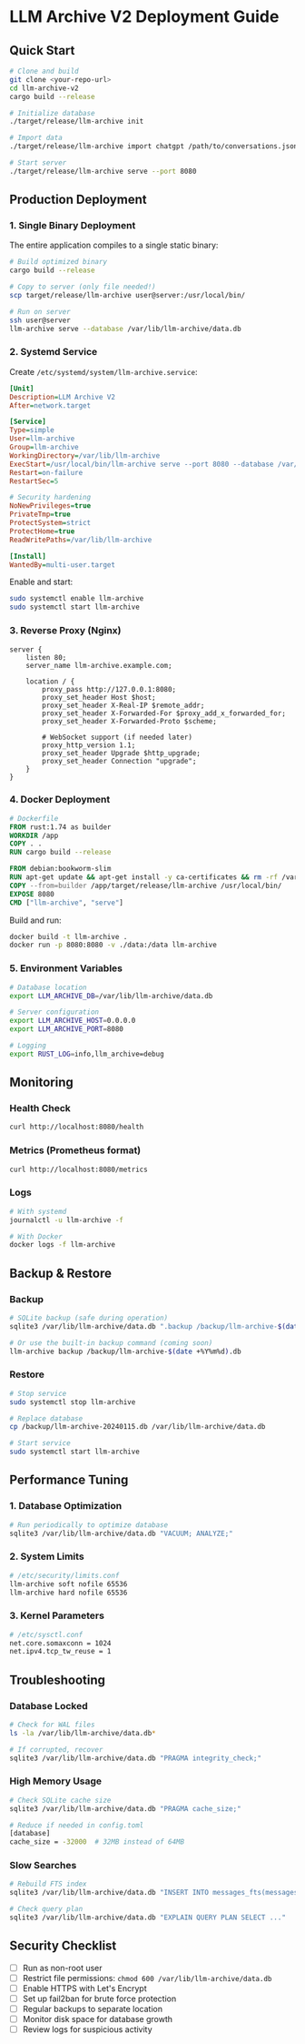 # LLM Archive V2 Deployment Guide

## Quick Start

```bash
# Clone and build
git clone <your-repo-url>
cd llm-archive-v2
cargo build --release

# Initialize database
./target/release/llm-archive init

# Import data
./target/release/llm-archive import chatgpt /path/to/conversations.json

# Start server
./target/release/llm-archive serve --port 8080
```

## Production Deployment

### 1. Single Binary Deployment

The entire application compiles to a single static binary:

```bash
# Build optimized binary
cargo build --release

# Copy to server (only file needed!)
scp target/release/llm-archive user@server:/usr/local/bin/

# Run on server
ssh user@server
llm-archive serve --database /var/lib/llm-archive/data.db
```

### 2. Systemd Service

Create `/etc/systemd/system/llm-archive.service`:

```ini
[Unit]
Description=LLM Archive V2
After=network.target

[Service]
Type=simple
User=llm-archive
Group=llm-archive
WorkingDirectory=/var/lib/llm-archive
ExecStart=/usr/local/bin/llm-archive serve --port 8080 --database /var/lib/llm-archive/data.db
Restart=on-failure
RestartSec=5

# Security hardening
NoNewPrivileges=true
PrivateTmp=true
ProtectSystem=strict
ProtectHome=true
ReadWritePaths=/var/lib/llm-archive

[Install]
WantedBy=multi-user.target
```

Enable and start:
```bash
sudo systemctl enable llm-archive
sudo systemctl start llm-archive
```

### 3. Reverse Proxy (Nginx)

```nginx
server {
    listen 80;
    server_name llm-archive.example.com;
    
    location / {
        proxy_pass http://127.0.0.1:8080;
        proxy_set_header Host $host;
        proxy_set_header X-Real-IP $remote_addr;
        proxy_set_header X-Forwarded-For $proxy_add_x_forwarded_for;
        proxy_set_header X-Forwarded-Proto $scheme;
        
        # WebSocket support (if needed later)
        proxy_http_version 1.1;
        proxy_set_header Upgrade $http_upgrade;
        proxy_set_header Connection "upgrade";
    }
}
```

### 4. Docker Deployment

```dockerfile
# Dockerfile
FROM rust:1.74 as builder
WORKDIR /app
COPY . .
RUN cargo build --release

FROM debian:bookworm-slim
RUN apt-get update && apt-get install -y ca-certificates && rm -rf /var/lib/apt/lists/*
COPY --from=builder /app/target/release/llm-archive /usr/local/bin/
EXPOSE 8080
CMD ["llm-archive", "serve"]
```

Build and run:
```bash
docker build -t llm-archive .
docker run -p 8080:8080 -v ./data:/data llm-archive
```

### 5. Environment Variables

```bash
# Database location
export LLM_ARCHIVE_DB=/var/lib/llm-archive/data.db

# Server configuration
export LLM_ARCHIVE_HOST=0.0.0.0
export LLM_ARCHIVE_PORT=8080

# Logging
export RUST_LOG=info,llm_archive=debug
```

## Monitoring

### Health Check
```bash
curl http://localhost:8080/health
```

### Metrics (Prometheus format)
```bash
curl http://localhost:8080/metrics
```

### Logs
```bash
# With systemd
journalctl -u llm-archive -f

# With Docker
docker logs -f llm-archive
```

## Backup & Restore

### Backup
```bash
# SQLite backup (safe during operation)
sqlite3 /var/lib/llm-archive/data.db ".backup /backup/llm-archive-$(date +%Y%m%d).db"

# Or use the built-in backup command (coming soon)
llm-archive backup /backup/llm-archive-$(date +%Y%m%d).db
```

### Restore
```bash
# Stop service
sudo systemctl stop llm-archive

# Replace database
cp /backup/llm-archive-20240115.db /var/lib/llm-archive/data.db

# Start service
sudo systemctl start llm-archive
```

## Performance Tuning

### 1. Database Optimization
```bash
# Run periodically to optimize database
sqlite3 /var/lib/llm-archive/data.db "VACUUM; ANALYZE;"
```

### 2. System Limits
```bash
# /etc/security/limits.conf
llm-archive soft nofile 65536
llm-archive hard nofile 65536
```

### 3. Kernel Parameters
```bash
# /etc/sysctl.conf
net.core.somaxconn = 1024
net.ipv4.tcp_tw_reuse = 1
```

## Troubleshooting

### Database Locked
```bash
# Check for WAL files
ls -la /var/lib/llm-archive/data.db*

# If corrupted, recover
sqlite3 /var/lib/llm-archive/data.db "PRAGMA integrity_check;"
```

### High Memory Usage
```bash
# Check SQLite cache size
sqlite3 /var/lib/llm-archive/data.db "PRAGMA cache_size;"

# Reduce if needed in config.toml
[database]
cache_size = -32000  # 32MB instead of 64MB
```

### Slow Searches
```bash
# Rebuild FTS index
sqlite3 /var/lib/llm-archive/data.db "INSERT INTO messages_fts(messages_fts) VALUES('rebuild');"

# Check query plan
sqlite3 /var/lib/llm-archive/data.db "EXPLAIN QUERY PLAN SELECT ..."
```

## Security Checklist

- [ ] Run as non-root user
- [ ] Restrict file permissions: `chmod 600 /var/lib/llm-archive/data.db`
- [ ] Enable HTTPS with Let's Encrypt
- [ ] Set up fail2ban for brute force protection
- [ ] Regular backups to separate location
- [ ] Monitor disk space for database growth
- [ ] Review logs for suspicious activity